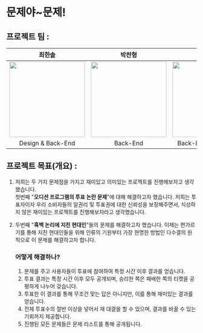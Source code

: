 # 문제야~문제!

## 프로젝트 팀 :
|최한솔|박찬형|원소희|
|:---:|:---:|:---:|
|<a href="https://9992.github.io"><img src='https://user-images.githubusercontent.com/48206157/67365014-b2d49600-f5ab-11e9-824b-382bd33257fd.jpg' width='200' height='200' /></a>| <a href="https://ch-4ml.github.io"> <img src='https://user-images.githubusercontent.com/48206157/67365013-b23bff80-f5ab-11e9-9f5a-eb38db485396.jpg' width='200' height='200' /> | <a href="https://infiduk.github.io"><img src='https://user-images.githubusercontent.com/48206157/67365012-b23bff80-f5ab-11e9-8d93-2dd938673ec0.jpg' width='200' height='200' /></a>|
|Design & Back-End | Back-End | Back-End & Front-End |


## 프로젝트 목표(개요) :  
1. 저희는 두 가지 문제점을 가지고 재미있고 의미있는 프로젝트를 진행해보자고 생각했습니다.<br> 첫번째 "**오디션 프로그램의 투표 논란 문제**"에 대해 해결하고자 했습니다. 
저희는 투표자이자 우리 소비자들의 알권리 및 투표권에 대한 신뢰성을 보장해주면서, 식상하지 않은 재미있는 프로젝트를 진행해보자라고 생각했습니다. <br>

2. 두번째 "**흑백 논리에 지친 현대인**"들의 문제를 해결하고자 했습니다.
이제는 편가르기를 통해 지친 현대인들을 위해 인류의 기원부터 가장 현명한 방법인 다수결의 원칙으로 이 문제를 해결하고자 합니다. 

    ### 어떻게 해결하나? 
    1. 문제를 주고 사용자들이 투표에 참여하여 특정 시간 이후 결과를 얻습니다. 
    2. 투표 결과는 특정 시간 이후 모두 공개되며, 승리한 쪽은 패배한 쪽의 티켓을 공평하게 나누어 갖습니다.
    3. 투표한 이 결과를 통해 무조건 맞는 답은 아니지만, 이를 통해 재미있는 결과를 얻습니다.
    4. 전체 투표수의 절반 이상을 넣어서 재 대결을 할 수 있으며, 결과를 바꿀 수 있는 기회까지 제공합니다.
    5. 진행된 모든 문제들은 문제 리스트를 통해 공개됩니다.
